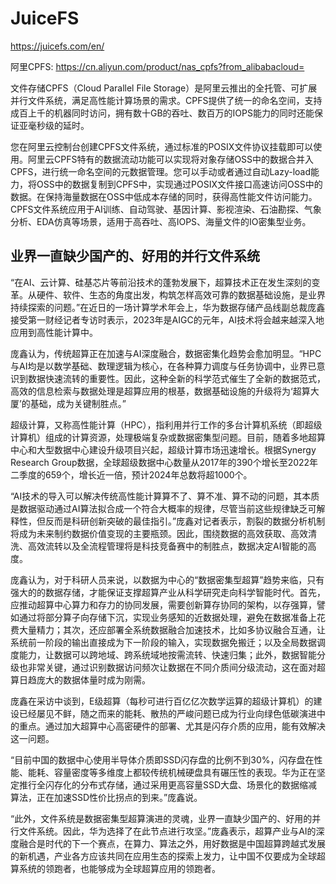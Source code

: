 # JuiceFS 

https://juicefs.com/en/


阿里CPFS: https://cn.aliyun.com/product/nas_cpfs?from_alibabacloud=

文件存储CPFS（Cloud Parallel File Storage）是阿里云推出的全托管、可扩展并行文件系统，满足高性能计算场景的需求。CPFS提供了统一的命名空间，支持成百上千的机器同时访问，拥有数十GB的吞吐、数百万的IOPS能力的同时还能保证亚毫秒级的延时。

您在阿里云控制台创建CPFS文件系统，通过标准的POSIX文件协议挂载即可以使用。阿里云CPFS特有的数据流动功能可以实现将对象存储OSS中的数据合并入CPFS，进行统一命名空间的元数据管理。您可以手动或者通过自动Lazy-load能力，将OSS中的数据复制到CPFS中，实现通过POSIX文件接口高速访问OSS中的数据。在保持海量数据在OSS中低成本存储的同时，获得高性能文件访问能力。CPFS文件系统应用于AI训练、自动驾驶、基因计算、影视渲染、石油勘探、气象分析、EDA仿真等场景，适用于高吞吐、高IOPS、海量文件的IO密集型业务。



## 业界一直缺少国产的、好用的并行文件系统

“在AI、云计算、硅基芯片等前沿技术的蓬勃发展下，超算技术正在发生深刻的变革。从硬件、软件、生态的角度出发，构筑怎样高效可靠的数据基础设施，是业界持续探索的问题。”在近日的一场计算学术年会上，华为数据存储产品线副总裁庞鑫接受第一财经记者专访时表示，2023年是AIGC的元年，AI技术将会越来越深入地应用到高性能计算中。

庞鑫认为，传统超算正在加速与AI深度融合，数据密集化趋势会愈加明显。“HPC与AI均是以数学基础、数理逻辑为核心，在各种算力调度与任务协调中，业界已意识到数据快速流转的重要性。因此，这种全新的科学范式催生了全新的数据范式，高效的信息检索与数据处理是超算应用的根基，数据基础设施的升级将为‘超算大厦’的基础，成为关键制胜点。”

超级计算，又称高性能计算（HPC），指利用并行工作的多台计算机系统（即超级计算机）组成的计算资源，处理极端复杂或数据密集型问题。目前，随着多地超算中心和大型数据中心建设升级项目兴起，超级计算市场迅速增长。根据Synergy Research Group数据，全球超级数据中心数量从2017年的390个增长至2022年二季度的659个，增长近一倍，预计2024年总数将超1000个。

“AI技术的导入可以解决传统高性能计算算不了、算不准、算不动的问题，其本质是数据驱动通过AI算法拟合成一个符合大概率的规律，尽管当前这些规律缺乏可解释性，但反而是科研创新突破的最佳指引。”庞鑫对记者表示，割裂的数据分析机制将成为未来制约数据价值变现的主要瓶颈。因此，围绕数据的高效获取、高效清洗、高效流转以及全流程管理将是科技竞备赛中的制胜点，数据决定AI智能的高度。

庞鑫认为，对于科研人员来说，以数据为中心的“数据密集型超算”趋势来临，只有强大的的数据存储，才能保证支撑超算产业从科学研究走向科学智能时代。首先，应推动超算中心算力和存力的协同发展，需要创新算存协同的架构，以存强算，譬如通过将部分算子向存储下沉，实现业务感知的近数据处理，避免在数据准备上花费大量精力；其次，还应部署全系统数据融合加速技术，比如多协议融合互通，让系统前一阶段的输出直接成为下一阶段的输入，实现数据免搬迁；以及全局数据调度能力，让数据可以跨地域、跨系统域地按需流转、快速归集；此外，数据智能分级也非常关键，通过识别数据访问频次让数据在不同介质间分级流动，这在面对超算日趋庞大的数据体量时成为刚需。

庞鑫在采访中谈到，E级超算（每秒可进行百亿亿次数学运算的超级计算机）的建设已经屡见不鲜，随之而来的能耗、散热的严峻问题已成为行业向绿色低碳演进中的重点。通过加大超算中心高密硬件的部署、尤其是闪存介质的应用，能有效解决这一问题。

“目前中国的数据中心使用半导体介质即SSD闪存盘的比例不到30%，闪存盘在性能、能耗、容量密度等多维度上都较传统机械硬盘具有碾压性的表现。华为正在坚定推行全闪存化的分布式存储，通过采用更高容量SSD大盘、场景化的数据缩减算法，正在加速SSD性价比拐点的到来。”庞鑫说。

“此外，文件系统是数据密集型超算演进的灵魂，业界一直缺少国产的、好用的并行文件系统。因此，华为选择了在此节点进行攻坚。”庞鑫表示，超算产业与AI的深度融合是时代的下一个赛点，在算力、算法之外，用好数据是中国超算跨越式发展的新机遇，产业各方应该共同在应用生态的探索上发力，让中国不仅要成为全球超算系统的领跑者，也能够成为全球超算应用的领跑者。
